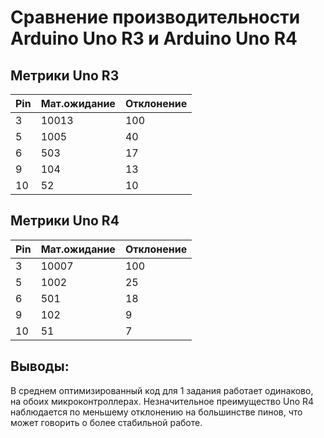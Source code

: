 # Сравнение производительности Arduino Uno R3 и Arduino Uno R4
## Метрики Uno R3
| Pin | Мат.ожидание | Отклонение |
|-----|--------------|------------|
| 3   | 10013        | 100        |
| 5   | 1005         | 40         |
| 6   | 503          | 17         |
| 9   | 104          | 13         |
| 10  | 52           | 10         |


## Метрики Uno R4
| Pin | Мат.ожидание | Отклонение |
|-----|--------------|------------|
| 3   | 10007        | 100        |
| 5   | 1002         | 25         |
| 6   | 501          | 18         |
| 9   | 102          | 9          |
| 10  | 51           | 7          |

## Выводы:
В среднем оптимизированный код для 1 задания работает одинаково, на обоих микроконтроллерах. Незначительное преимущество Uno R4 наблюдается по меньшему отклонению на большинстве пинов, что может говорить о более стабильной работе.
